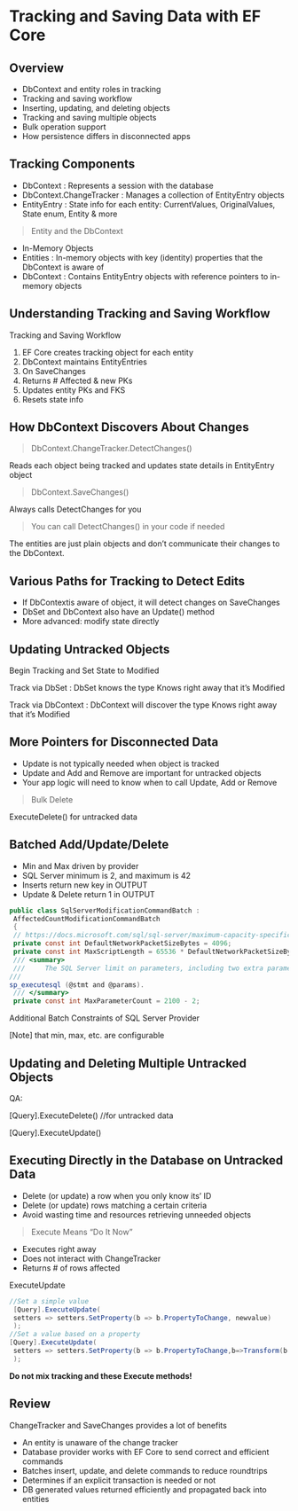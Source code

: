 # Tracking and Saving Data with EF Core

## Overview

- DbContext and entity roles in tracking
- Tracking and saving workflow
- Inserting, updating, and deleting objects
- Tracking and saving multiple objects
- Bulk operation support
- How persistence differs in disconnected apps

## Tracking Components

- DbContext : Represents a session with the database
- DbContext.ChangeTracker :  Manages a collection of EntityEntry objects
- EntityEntry : State info for each entity: CurrentValues, OriginalValues, State enum, Entity & more

> Entity and the DbContext

- In-Memory Objects
- Entities :  In-memory objects with key (identity) properties that the DbContext is aware of
- DbContext : Contains EntityEntry objects with reference pointers to in-memory objects

## Understanding Tracking and Saving Workflow

Tracking and Saving Workflow

1. EF Core creates tracking object for each entity
1. DbContext maintains EntityEntries
1. On SaveChanges
1. Returns # Affected & new PKs
1. Updates entity PKs and FKS
1. Resets state info

## How DbContext Discovers About Changes

> DbContext.ChangeTracker.DetectChanges()

 Reads each object being tracked and updates state details in EntityEntry object

> DbContext.SaveChanges()

 Always calls DetectChanges for you

> You can call DetectChanges() in your code if needed


The entities are just plain objects and don’t communicate their changes to the DbContext.

## Various Paths for Tracking to Detect Edits

- If DbContextis aware of object, it will detect changes on SaveChanges
- DbSet and DbContext also have an Update() method
- More advanced: modify state directly

## Updating Untracked Objects

Begin Tracking and Set State to Modified

Track via DbSet : DbSet knows the type Knows right away that it’s Modified

Track via DbContext : DbContext will discover the type Knows right away that it’s Modified

## More Pointers for Disconnected Data

- Update is not typically needed when object is tracked
- Update and Add and Remove are important for untracked objects
- Your app logic will need to know when to call Update, Add or Remove


> Bulk Delete

 ExecuteDelete() for untracked data


## Batched Add/Update/Delete

- Min and Max driven by provider
- SQL Server minimum is 2, and maximum is 42
- Inserts return new key in OUTPUT
- Update & Delete return 1 in OUTPUT

```cs
public class SqlServerModificationCommandBatch :
 AffectedCountModificationCommandBatch
 {
 // https://docs.microsoft.com/sql/sql-server/maximum-capacity-specifications-for-sql-server
 private const int DefaultNetworkPacketSizeBytes = 4096;
 private const int MaxScriptLength = 65536 * DefaultNetworkPacketSizeBytes / 2;
 /// <summary>
 ///     The SQL Server limit on parameters, including two extra parameters to 
///        
sp_executesql (@stmt and @params).
 /// </summary>
 private const int MaxParameterCount = 2100 - 2;
```

Additional Batch Constraints of SQL Server Provider 

[Note] that min, max, etc.  are configurable

## Updating and Deleting Multiple Untracked Objects

QA: 

[Query].ExecuteDelete() //for untracked data

[Query].ExecuteUpdate()

## Executing Directly in the Database on Untracked Data

-  Delete (or update) a row when you only know its’ ID
-  Delete (or update) rows matching a certain criteria
-  Avoid wasting time and resources retrieving unneeded objects

> Execute Means “Do It Now”
- Executes right away
- Does not interact with ChangeTracker
- Returns # of rows affected

ExecuteUpdate

```cs
//Set a simple value
 [Query].ExecuteUpdate(
 setters => setters.SetProperty(b => b.PropertyToChange, newvalue)
 );
//Set a value based on a property 
[Query].ExecuteUpdate(
 setters => setters.SetProperty(b => b.PropertyToChange,b=>Transform(b.Property))
 );
```

**Do not mix tracking and these Execute methods!**

## Review

ChangeTracker and SaveChanges provides a lot of benefits

- An entity is unaware of the change tracker
- Database provider works with EF Core to send correct and efficient commands
- Batches insert, update, and delete commands to reduce roundtrips
- Determines if an explicit transaction is needed or not
- DB generated values returned efficiently and propagated back into entities



